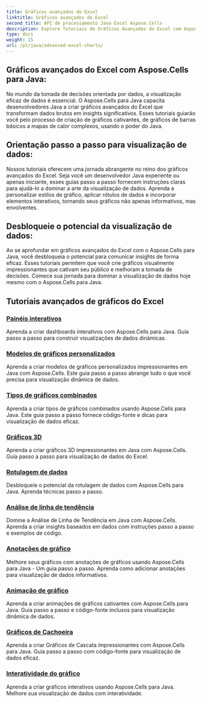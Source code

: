 ```yaml
---
title: Gráficos avançados do Excel
linktitle: Gráficos avançados do Excel
second_title: API de processamento Java Excel Aspose.Cells
description: Explore Tutoriais de Gráficos Avançados do Excel com Aspose.Cells para Java. Eleve suas habilidades de visualização de dados passo a passo. Domine os gráficos hoje mesmo!
type: docs
weight: 15
url: /pt/java/advanced-excel-charts/
---
```


## Gráficos avançados do Excel com Aspose.Cells para Java:

No mundo da tomada de decisões orientada por dados, a visualização eficaz de dados é essencial. O Aspose.Cells para Java capacita desenvolvedores Java a criar gráficos avançados do Excel que transformam dados brutos em insights significativos. Esses tutoriais guiarão você pelo processo de criação de gráficos cativantes, de gráficos de barras básicos a mapas de calor complexos, usando o poder do Java.

## Orientação passo a passo para visualização de dados:

Nossos tutoriais oferecem uma jornada abrangente no reino dos gráficos avançados do Excel. Seja você um desenvolvedor Java experiente ou apenas iniciante, esses guias passo a passo fornecem instruções claras para ajudá-lo a dominar a arte da visualização de dados. Aprenda a personalizar estilos de gráfico, aplicar rótulos de dados e incorporar elementos interativos, tornando seus gráficos não apenas informativos, mas envolventes.

## Desbloqueie o potencial da visualização de dados:

Ao se aprofundar em gráficos avançados do Excel com o Aspose.Cells para Java, você desbloqueia o potencial para comunicar insights de forma eficaz. Esses tutoriais permitem que você crie gráficos visualmente impressionantes que cativam seu público e melhoram a tomada de decisões. Comece sua jornada para dominar a visualização de dados hoje mesmo com o Aspose.Cells para Java.

## Tutoriais avançados de gráficos do Excel
### [Painéis interativos](./interactive-dashboards/)
Aprenda a criar dashboards interativos com Aspose.Cells para Java. Guia passo a passo para construir visualizações de dados dinâmicas.
### [Modelos de gráficos personalizados](./custom-chart-templates/)
Aprenda a criar modelos de gráficos personalizados impressionantes em Java com Aspose.Cells. Este guia passo a passo abrange tudo o que você precisa para visualização dinâmica de dados.
### [Tipos de gráficos combinados](./combined-chart-types/)
Aprenda a criar tipos de gráficos combinados usando Aspose.Cells para Java. Este guia passo a passo fornece código-fonte e dicas para visualização de dados eficaz.
### [Gráficos 3D](./3d-charts/)
Aprenda a criar gráficos 3D impressionantes em Java com Aspose.Cells. Guia passo a passo para visualização de dados do Excel.
### [Rotulagem de dados](./data-labeling/)
Desbloqueie o potencial da rotulagem de dados com Aspose.Cells para Java. Aprenda técnicas passo a passo.
### [Análise de linha de tendência](./trendline-analysis/)
Domine a Análise de Linha de Tendência em Java com Aspose.Cells. Aprenda a criar insights baseados em dados com instruções passo a passo e exemplos de código.
### [Anotações de gráfico](./chart-annotations/)
Melhore seus gráficos com anotações de gráficos usando Aspose.Cells para Java - Um guia passo a passo. Aprenda como adicionar anotações para visualização de dados informativos.
### [Animação de gráfico](./chart-animation/)
Aprenda a criar animações de gráficos cativantes com Aspose.Cells para Java. Guia passo a passo e código-fonte inclusos para visualização dinâmica de dados.
### [Gráficos de Cachoeira](./waterfall-charts/)
Aprenda a criar Gráficos de Cascata impressionantes com Aspose.Cells para Java. Guia passo a passo com código-fonte para visualização de dados eficaz.
### [Interatividade do gráfico](./chart-interactivity/)
Aprenda a criar gráficos interativos usando Aspose.Cells para Java. Melhore sua visualização de dados com interatividade.
